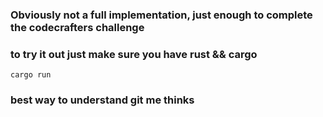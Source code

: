 ### Obviously not a full implementation, just enough to complete the codecrafters challenge

### to try it out just make sure you have rust && cargo

`cargo run`

### best way to understand git me thinks
